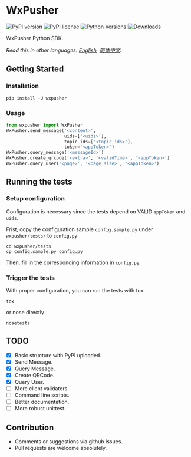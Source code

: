 # WxPusher

[![PyPI version](https://badge.fury.io/py/wxpusher.svg)](https://badge.fury.io/py/wxpusher)
[![PyPI license](https://img.shields.io/pypi/l/wxpusher.svg)](https://pypi.python.org/pypi/wxpusher/)
[![Python Versions](https://img.shields.io/pypi/pyversions/wxpusher.svg)](https://pypi.python.org/pypi/wxpusher/)
[![Downloads](https://pepy.tech/badge/wxpusher)](https://pepy.tech/project/wxpusher)

WxPusher Python SDK.

*Read this in other languages: [English](README-en.md), [简体中文](README.md).*

## Getting Started

### Installation

```shell
pip install -U wxpusher
```

### Usage

```python
from wxpusher import WxPusher
WxPusher.send_message('<content>',
                      uids=['<uids>'],
                      topic_ids=['<topic_ids>'],
                      token='<appToken>')
WxPusher.query_message('<messageId>')
WxPusher.create_qrcode('<extra>', '<validTime>', '<appToken>')
WxPusher.query_user('<page>', '<page_size>', '<appToken>')
```

## Running the tests

### Setup configuration

Configuration is necessary since the tests depend on VALID `appToken` and `uids`.

Frist, copy the configuration sample `config.sample.py` under `wxpusher/tests/` to `config.py`

```shell
cd wxpusher/tests
cp config.sample.py config.py
```

Then, fill in the corresponding information in `config.py`.

### Trigger the tests

With proper configuration, you can run the tests with tox

```shell
tox
```

or nose directly

```shell
nosetests
```

## TODO

- [x] Basic structure with PyPI uploaded.
- [x] Send Message.
- [x] Query Message.
- [x] Create QRCode.
- [x] Query User.
- [ ] More client validators.
- [ ] Command line scripts.
- [ ] Better documentation.
- [ ] More robust unittest.

## Contribution

- Comments or suggestions via github issues.
- Pull requests are welcome absolutely.
